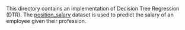 This directory contains an implementation of Decision Tree Regression (DTR). The [position_salary](https://github.com/Mufumi/Udemy-Machine-Learning-A_Z-Online_Course/blob/main/Python/Regression/Decision%20Tree%20Regression/Position_Salaries.csv) dataset is used to predict the salary of an employee given their profession.
